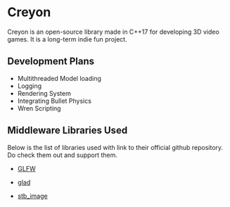 # Creyon
Creyon is an open-source library made in C++17 for developing 3D video games. It is a long-term indie fun project.

## Development Plans
* Multithreaded Model loading
* Logging
* Rendering System
* Integrating Bullet Physics
* Wren Scripting

## Middleware Libraries Used
Below is the list of libraries used with link to their official github repository. Do check them out and support them.

* [GLFW](https://github.com/glfw/glfw)

* [glad](https://github.com/Dav1dde/glad)

* [stb_image](https://github.com/nothings/stb)